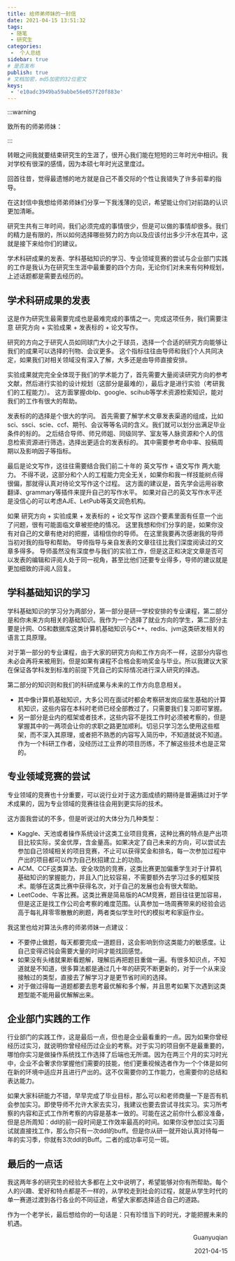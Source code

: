 ```yaml
---
title: 给师弟师妹的一封信
date: 2021-04-15 13:51:32
tags:
 - 随笔
 - 研究生
categories:
 -  个人总结
sidebar: true
# 是否发布
publish: true
# 文档加密，md5加密的32位密文
keys:
 - 'e10adc3949ba59abbe56e057f20f883e'
---
```


:::warning

致所有的师弟师妹：

:::

<!-- more -->

转眼之间我就要结束研究生的生涯了，很开心我们能在短短的三年时光中相识。我对学校有很深的感情，因为本硕七年时光这里度过。

回首往昔，觉得最遗憾的地方就是自己不善交际的个性让我错失了许多前辈的指导。

在这封信中我想给师弟师妹们分享一下我浅薄的见识，希望能让你们对前路的认识更加清晰。

研究生共有三年时间，我们必须完成的事情很少，但是可以做的事情却很多。我们的精力是有限的，所以如何选择哪些努力的方向以及应该付出多少汗水在其中，这就是接下来给你们的建议。

学术科研成果的发表、学科基础知识的学习、专业领域竞赛的尝试与企业部门实践的工作是我认为在研究生生涯中最重要的四个方向，无论你们对未来有何种规划，上述话题都是需要去经历的。

## 学术科研成果的发表

这是作为研究生最需要完成也是最难完成的事情之一。完成这项任务，我们需要注意 研究方向 + 实验成果 + 发表标的 + 论文写作。

研究的方向之于研究人员如同球门大小之于球员，选择一个合适的研究方向能够让我们的成果可以选择的刊物、会议更多。
这个指标往往由导师和我们个人共同决定，如果我们对相关领域没有深入了解，大多还是由导师直接安排。

实验成果就完完全全体现于我们的学术能力了，首先需要大量阅读研究方向的参考文献，然后进行实验的设计规划（这部分是最难的），最后才是进行实验（考研我们的工程能力）。
这方面掌握dblp、google、scihub等学术资源检索知识，能对我们的工作有很大的帮助。

发表标的的选择是个很大的学问。
首先需要了解学术文章发表渠道的组成，比如sci、ssci、scie、ccf、期刊、会议等等名词的含义。我们就可以划分出满足毕业条件的标的。
之后结合导师、师兄师姐、同级同学、室友等人脉资源和个人的信息检索资源进行筛选，选择出更适合的发表标的。
其中需要参考命中率、投稿周期以及影响因子等指标。

最后是论文写作，这往往需要结合我们前二十年的 英文写作 + 语文写作 两大能力。
不得不说，这部分和个人的工程能力完全无关，如果你和我一样技能树点得很偏，那就得认真对待论文写作这个过程。
这方面的建议是，首先学会运用谷歌翻译、grammary等插件来提升自己的写作水平。
如果对自己的英文写作水平还是没信心的可以考虑AJE、LetPub等英文润色机构。

如果 研究方向 + 实验成果 + 发表标的 + 论文写作 这四个要素里面有任意一个出了问题，很有可能面临文章被拒绝的情况。
这里我想和你们分享的是，如果你没有对自己的文章有绝对的把握，请相信你的导师。
在这里我要再次感谢我的导师当初对我的指导和帮助。
导师指导与亲自发表的文章往往比我们深度阅读过的文章多得多。
导师虽然没有深度参与我们的实验工作，但是这正和决定文章是否可以发表的编辑和评阅人处于同一视角，甚至比他们还要专业得多，导师的建议就是更加细致的评阅人回复。



##  学科基础知识的学习

学科基础知识的学习分为两部分，第一部分是研一学校安排的专业课程，第二部分是和你未来方向相关的基础知识。我作为一个选择了就业方向的学生，第二部分主要是计网、OS和数据库这类计算机基础知识与C++、redis、jvm这类研发相关的语言工具原理。

对于第一部分的专业课程，由于大家的研究方向和工作方向不一样，这部分内容也未必会再将来被用到，但是如果有课程不合格会影响奖金与毕业。所以我建议大家在保证各学科发到标准的前提下凭自己的实际情况进行深入研究的择选。

第二部分的知识则和我们的科研成果与未来的工作方向息息相关。

- 其中像计算机基础知识，大多公司在面试时都会考察研发岗应届生基础的计算机知识，这些内容在本科时老师已经全部教过了，只需要我们复习即可掌握。
- 另一部分是业内的框架或者技术，这些内容不是找工作时必须被考察的，但是掌握其中的一两项会让你的求职之路更加顺利。切忌只学习怎么使用这些框架，而不深入其原理，或者把不熟悉的内容写入简历中，不知道就说不知道。作为一个科研工作者，没经历过工业界的项目历练，不了解这些技术也是正常的。

##  专业领域竞赛的尝试

专业领域的竞赛也十分重要，可以说行业对于这方面成绩的期待是普遍搞过对于学术成果的，因为专业领域的竞赛往往会用到更实际的技术。

这方面我尝试的不多，但是听说过的大体分为几种类型：

- Kaggle、天池或者操作系统设计这类工业项目竞赛，这种比赛的特点是产出项目比较实际，奖金优厚，含金量高。如果决定了自己未来的方向，可以尝试去参加自己领域相关的项目竞赛，不止可以获得奖金和排名，每一次参加过程中产出的项目都可以作为自己秋招建立上的功勋。
- ACM、CCF这类算法、安全攻防的竞赛，这类比赛更加偏重学生对于计算机基础知识的掌握能力，并且入门比较容易，不需要额外去学习过多的框架技术。能够在这类比赛中获得名次，对于自己的发展也会有很大帮助。
- LeetCode、牛客比赛。这类比赛是简易版的ACM竞赛，题目往往更加容易，但是这正是找工作公司会考察的难度范围。认真参加一场周赛带来的经验会远高于每礼拜零零散散的刷题，两者类似学生时代的模拟考和家庭作业。

我这里也给对算法头疼的师弟师妹一点建议：

- 不要停止做题，每天都要完成一道题目，这会影响到你这类能力的敏感度。让自己变得迟钝会需要大量的时间才能找回感觉。
- 如果没有头绪就果断看题解，理解后再把题目重做一遍。有很多知识点，不知道就是不知道，很多算法都是通过几十年的研究不断更新的，对于一个从来没接触过的类型，直接去了解学习才是更节省时间的选择。
- 对于做过得每一道题都要去思考最优解和多个解，并且思考如果下次遇到这类题型能不能用最优解解出来。

## 企业部门实践的工作

行业部门的实践工作，这是最后一点，但也是企业最看重的一点。因为如果你曾经经历过实习，就说明你曾经经历过企业的考察。对于实习的项目倒不是最重要的，哪怕你实习是做操作系统找工作选择了后端也无所谓。因为在两三个月的实习时光中，企业不会奢求你掌握他们需要的技能，他们更重视候选者作为一个个体是如何在新的环境中适应并且进行产出的。这不仅需要你的工作能力，也需要你的总结和表达能力。

如果大家科研能力不错，早早完成了毕业目标，那么可以和老师商量一下是否有机会参加实习。即使导师不允许大家去实习，我建议也要去尝试寻找实习。实习所考察的内容和正式工作所考察的内容是基本一致的。可能在这之前你什么都没准备，但是总所周知：ddl的前一段时间是工作效率最高的时间。如果你没参加过实习面试就直接找工作，那么你只有一次ddl的buff。但是你从研一就开始认真对待每一年的实习季，你就有3次ddl的Buff。二者的成功率可见一斑。

## 最后的一点话

我这两年多的研究生的经验大多都在上文中说明了，希望能够对你有所帮助。每个人的兴趣、爱好和特点都是不一样的，从学校走到社会的过程，就是从学生时代的单一赛道过渡到各行各业的不同征途，希望大家都选择适合自己的道路。

作为一个老学长，最后想给你的一句话是：只有珍惜当下的时光，才能把握未来的机遇。



<p align="right">Guanyuqian</p>
<p align="right">2021-04-15</p>